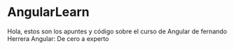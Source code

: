 # AngularLearn
Hola, estos son los apuntes y código sobre el curso de Angular de fernando Herrera Angular: De cero a experto
